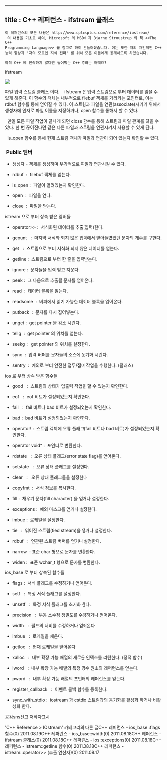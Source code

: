 ----------------
title : C++ 레퍼런스 - ifstream 클래스
--------------



```warning
이 레퍼런스의 모든 내용은 http://www.cplusplus.com/reference/iostream/
 의 내용을 기초로 하여, Microsoft 의 MSDN 과 Bjarne Stroustrup 의 책 <<The C++ 
Programming Language>> 를 참고로 하여 만들어졌습니다. 이는 또한 저의 개인적인 C++ 능력 향상과 '저의 모토인 지식 전파' 를 위해 모든 이들에게 공개하도록 하겠습니다.
```

```info
아직 C++ 에 친숙하지 않다면 씹어먹는 C++ 강좌는 어때요?
```


ifstream






![](http://img1.daumcdn.net/thumb/R1920x0/?fname=http%3A%2F%2Fcfile10.uf.tistory.com%2Fimage%2F11562C3C509A4623156640)

파일 입력 스트림 클래스 이다. 
  ifstream 은 입력 스트림으로 부터 데이터를 읽을 수 있게 해준다. 이 함수의 객체는 내부적으로 filebuf 객체를 가리키는 포인터로, 이는 rdbuf 함수를 통해 얻어질 수 있다. 이 스트림과 파일을 연관(associate)시키기 위해서 생성자에 인자로 파일 이름을 지정하거나, open 함수를 통해서 할 수 있다. 

  만일 모든 파일 작업이 끝나게 되면 close 함수를 통해 스트림과 파일 관계를 끊을 수 있다. 한 번 끊어진다면 같은 다른 파일과 스트림을 연관시켜서 사용할 수 있게 된다. 

  is_open 함수를 통해 현재 스트림 객체가 파일과 연관이 되어 있는지 확인할 수 있다.



###  Public 멤버





* 생성자 - 객체를 생성하며 부가적으로 파일과 연관시킬 수 있다.

* rdbuf  :  filebuf 객체를 얻는다. 

* is_open :  파일이 열려있는지 확인한다. 

* open  :  파일을 연다. 

* close  :  파일을 닫는다. 


istream 으로 부터 상속 받은 멤버들


* operator>>
 :  서식화된 데이터를 추출(입력)한다. 

* gcount
  :  마지막 서식화 되지 않은 입력에서 받아들였었던 문자의 개수를 구한다.

* get
  :  스트림으로 부터 서식화 되지 않은 데이터를 얻는다. 

* getline
 :  스트림으로 부터 한 줄을 입력받는다. 

* ignore 
:  문자들을 입력 받고 지운다. 

* peek
 :  그 다음으로 추출될 문자를 얻어온다.  

* read  :  데이터 블록을 읽는다.  

* readsome  :  버퍼에서 읽기 가능한 데이터 블록을 읽어온다.

* putback  :  문자를 다시 집어넣는다.  



* unget :  get pointer 을 감소 시킨다.

* tellg  :  get pointer 의 위치를 얻는다. 

* seekg  :  get pointer 의 위치를 설정한다.

* sync  :  입력 버퍼를 문자들의 소스에 동기화 시킨다. 

* sentry  :  예외로 부터 안전한 접두/접미 작업을 수행한다. (클래스)



ios 로 부터 상속 받은 함수들


* good
  :  스트림의 상태가 입출력 작업을 할 수 있는지 확인한다.

* eof
  :  eof 비트가 설정되었는지 확인한다.

* fail
  :  fail 비트나 bad 비트가 설정되었는지 확인한다.

* bad
 :  bad 비트가 설정되었는지 확인한다. 

* operator!
 :  스트림 객체에 오류 플래그(fail 비트나 bad 비트)가 설정되었는지 확인한다.

* operator void*
 :  포인터로 변환한다. 

* rdstate
  :  오류 상태 플래그(error state flag)를 얻어온다.

* setstate
  :  오류 상태 플래그를 설정한다.

* clear
  :   오류 상태 플래그들을 설정한다

* copyfmt  :  서식 정보를 복사한다.

* fill
 :  채우기 문자(fill character) 을 얻거나 설정한다.

* exceptions
 :  예외 마스크를 얻거나 설정한다.   

* imbue :  로케일을 설정한다. 



* tie
  :  엮어진 스트림(tied stream)을 얻거나 설정한다. 



* rdbuf
  :  연관된 스트림 버퍼를 얻거나 설정한다. 

* narrow  : 표준 char 형으로 문자를 변환한다.

* widen :  표준 wchar_t 형으로 문자를 변환한다. 


ios_base 로 부터 상속된 함수들


* flags
 :  서식 플래그를 수정하거나 얻어온다. 

* setf
  :  특정 서식 플래그를 설정한다. 



* unsetf
  :  특정 서식 플래그를 초기화 한다. 



* precision
  :  부동 소수점 정밀도를 수정하거나 얻어온다. 



* width
  :  필드의 너비를 수정하거나 얻어온다

* imbue
  :  로케일을 채운다.

* getloc
  :  현재 로케일을 얻어온다

* xalloc
  :  내부 확장 가능 배열의 새로운 인덱스를 리턴한다. (정적 함수)

* iword
  :  내부 확장 가능 배열의 특정 정수 원소의 레퍼런스를 얻는다.

* pword
  :  내부 확장 가능 배열의 포인터의 레퍼런스를 얻는다.

* register_callback
  :  이벤트 콜백 함수를 등록한다. 

* sync_with_stdio :  iostream 과 cstdio 스트림과의 동기화를 활성화 하거나 비활성화 한다.





공감sns신고
저작자표시

'C++ Reference > IOstream' 카테고리의 다른 글C++ 레퍼런스 - ios_base::flags 함수(0)
2011.08.19C++ 레퍼런스 - ios_base::width(0)
2011.08.18C++ 레퍼런스 - ifstream 클래스(0)
2011.08.18C++ 레퍼런스 - ios::exceptions(0)
2011.08.18C++ 레퍼런스 - istream::getline 함수(0)
2011.08.18C++ 레퍼런스 - istream::operator>> (추출 연산자)(0)
2011.08.17

